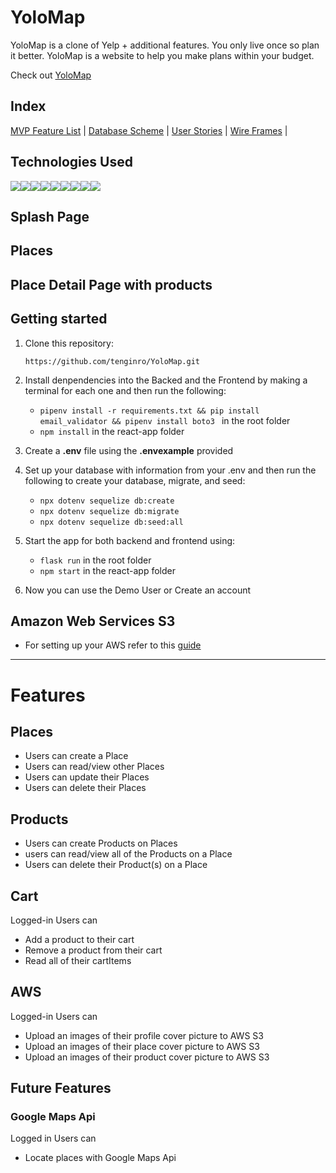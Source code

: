 # YoloMap

YoloMap is a clone of Yelp + additional features. You only live once so plan it better. YoloMap is a website to help you make plans within your budget.

Check out [YoloMap](https://yolomap.onrender.com/)

## Index

[MVP Feature List](https://github.com/tenginro/YoloMap/wiki/Features) |
[Database Scheme](https://github.com/tenginro/YoloMap/wiki/Database-Schema-and-Backend-Routes) |
[User Stories](https://github.com/tenginro/YoloMap/wiki/User-Stories) |
[Wire Frames](https://github.com/tenginro/YoloMap/wiki/Wireframes) |

## Technologies Used

<img src="https://img.shields.io/badge/JavaScript-323330?style=for-the-badge&logo=javascript&logoColor=F7DF1E" /><img src="https://img.shields.io/badge/Node.js-339933?style=for-the-badge&logo=nodedotjs&logoColor=white" /><img src="https://img.shields.io/badge/Express.js-000000?style=for-the-badge&logo=express&logoColor=white" /><img src="https://img.shields.io/badge/PostgreSQL-316192?style=for-the-badge&logo=postgresql&logoColor=white" /><img src="https://img.shields.io/badge/HTML5-E34F26?style=for-the-badge&logo=html5&logoColor=white" /><img src="https://img.shields.io/badge/CSS3-1572B6?style=for-the-badge&logo=css3&logoColor=white" /><img src="https://img.shields.io/badge/React-20232A?style=for-the-badge&logo=react&logoColor=61DAFB" /><img src="https://img.shields.io/badge/Redux-593D88?style=for-the-badge&logo=redux&logoColor=white" /><img src="https://img.shields.io/badge/GitHub-100000?style=for-the-badge&logo=github&logoColor=white" />

## Splash Page

## Places

## Place Detail Page with products

## Getting started

1. Clone this repository:

   `https://github.com/tenginro/YoloMap.git`

2. Install denpendencies into the Backed and the Frontend by making a terminal for each one and then run the following:

   - `pipenv install -r requirements.txt && pip install email_validator && pipenv install boto3 ` in the root folder
   - `npm install` in the react-app folder

3. Create a **.env** file using the **.envexample** provided

4. Set up your database with information from your .env and then run the following to create your database, migrate, and seed:

   - `npx dotenv sequelize db:create`
   - `npx dotenv sequelize db:migrate`
   - `npx dotenv sequelize db:seed:all`

5. Start the app for both backend and frontend using:

   - `flask run` in the root folder
   - `npm start` in the react-app folder

6. Now you can use the Demo User or Create an account

## Amazon Web Services S3

- For setting up your AWS refer to this [guide](https://github.com/jdrichardsappacad/aws-s3-pern-demo)

---

# Features

## Places

- Users can create a Place
- Users can read/view other Places
- Users can update their Places
- Users can delete their Places

## Products

- Users can create Products on Places
- users can read/view all of the Products on a Place
- Users can delete their Product(s) on a Place

## Cart

Logged-in Users can

- Add a product to their cart
- Remove a product from their cart
- Read all of their cartItems

## AWS

Logged-in Users can

- Upload an images of their profile cover picture to AWS S3
- Upload an images of their place cover picture to AWS S3
- Upload an images of their product cover picture to AWS S3

## Future Features

### Google Maps Api

Logged in Users can

- Locate places with Google Maps Api
